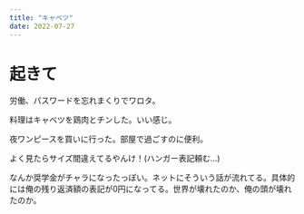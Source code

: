 ```yaml
---
title: "キャベツ"
date: 2022-07-27
---
```


# 起きて
労働、パスワードを忘れまくりでワロタ。

料理はキャベツを鶏肉とチンした。いい感じ。

夜ワンピースを買いに行った。部屋で過ごすのに便利。

よく見たらサイズ間違えてるやんけ！(ハンガー表記頼む...)

なんか奨学金がチャラになったっぽい。ネットにそういう話が流れてる。具体的には俺の残り返済額の表記が0円になってる。世界が壊れたのか、俺の頭が壊れたのか。